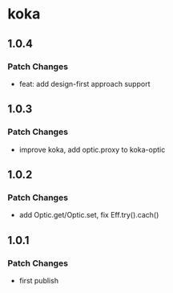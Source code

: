 # koka

## 1.0.4

### Patch Changes

-   feat: add design-first approach support

## 1.0.3

### Patch Changes

-   improve koka, add optic.proxy to koka-optic

## 1.0.2

### Patch Changes

-   add Optic.get/Optic.set, fix Eff.try().cach()

## 1.0.1

### Patch Changes

-   first publish

